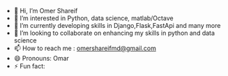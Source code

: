 - 👋 Hi, I’m Omer Shareif
- 👀 I’m interested in Python, data science, matlab/Octave
- 🌱 I’m currently developing skills in Django,Flask,FastApi and many more
- 💞️ I’m looking to collaborate on enhancing my skills in python and data science
- 📫 How to reach me : omershareifmd@gmail.com
- 😄 Pronouns: Omar
- ⚡ Fun fact:

<!---
OmerShareif/OmerShareif is a ✨ special ✨ repository because its `README.md` (this file) appears on your GitHub profile.
You can click the Preview link to take a look at your changes.
--->
